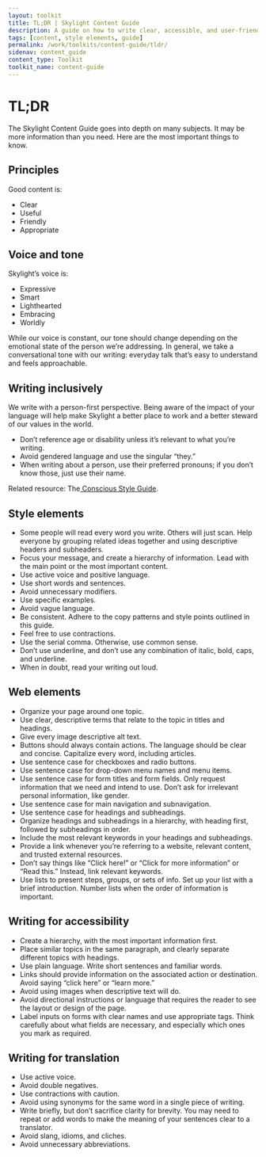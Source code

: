 ```yaml
---
layout: toolkit
title: TL;DR | Skylight Content Guide
description: A guide on how to write clear, accessible, and user-friendly content at Skylight.
tags: [content, style elements, guide]
permalink: /work/toolkits/content-guide/tldr/
sidenav: content_guide
content_type: Toolkit
toolkit_name: content-guide
---
```


# TL;DR

The Skylight Content Guide goes into depth on many subjects. It may be more information than you need. Here are the most important things to know.


## Principles

Good content is:

* Clear
* Useful
* Friendly
* Appropriate


## Voice and tone

Skylight’s voice is:

* Expressive
* Smart
* Lighthearted
* Embracing
* Worldly

While our voice is constant, our tone should change depending on the emotional state of the person we’re addressing. In general, we take a conversational tone with our writing: everyday talk that’s easy to understand and feels approachable.


## Writing inclusively

We write with a person-first perspective. Being aware of the impact of your language will help make Skylight a better place to work and a better steward of our values in the world.

* Don’t reference age or disability unless it’s relevant to what you’re writing.
* Avoid gendered language and use the singular “they.”
* When writing about a person, use their preferred pronouns; if you don’t know those, just use their name.

Related resource: The[ Conscious Style Guide](http://consciousstyleguide.com/).


## Style elements

* Some people will read every word you write. Others will just scan. Help everyone by grouping related ideas together and using descriptive headers and subheaders.
* Focus your message, and create a hierarchy of information. Lead with the main point or the most important content.
* Use active voice and positive language.
* Use short words and sentences.
* Avoid unnecessary modifiers.
* Use specific examples.
* Avoid vague language.
* Be consistent. Adhere to the copy patterns and style points outlined in this guide.
* Feel free to use contractions.
* Use the serial comma. Otherwise, use common sense.
* Don’t use underline, and don’t use any combination of italic, bold, caps, and underline.
* When in doubt, read your writing out loud.


## Web elements

* Organize your page around one topic.
* Use clear, descriptive terms that relate to the topic in titles and headings.
* Give every image descriptive alt text.
* Buttons should always contain actions. The language should be clear and concise. Capitalize every word, including articles.
* Use sentence case for checkboxes and radio buttons.
* Use sentence case for drop-down menu names and menu items.
* Use sentence case for form titles and form fields. Only request information that we need and intend to use. Don’t ask for irrelevant personal information, like gender.
* Use sentence case for main navigation and subnavigation.
* Use sentence case for headings and subheadings.
* Organize headings and subheadings in a hierarchy, with heading first, followed by subheadings in order.
* Include the most relevant keywords in your headings and subheadings.
* Provide a link whenever you’re referring to a website, relevant content, and trusted external resources.
* Don’t say things like “Click here!” or “Click for more information” or “Read this.” Instead, link relevant keywords.
* Use lists to present steps, groups, or sets of info. Set up your list with a brief introduction. Number lists when the order of information is important.


## Writing for accessibility

* Create a hierarchy, with the most important information first.
* Place similar topics in the same paragraph, and clearly separate different topics with headings.
* Use plain language. Write short sentences and familiar words.
* Links should provide information on the associated action or destination. Avoid saying “click here” or “learn more.”
* Avoid using images when descriptive text will do.
* Avoid directional instructions or language that requires the reader to see the layout or design of the page.
* Label inputs on forms with clear names and use appropriate tags. Think carefully about what fields are necessary, and especially which ones you mark as required.


## Writing for translation

* Use active voice.
* Avoid double negatives.
* Use contractions with caution.
* Avoid using synonyms for the same word in a single piece of writing.
* Write briefly, but don’t sacrifice clarity for brevity. You may need to repeat or add words to make the meaning of your sentences clear to a translator.
* Avoid slang, idioms, and cliches.
* Avoid unnecessary abbreviations.
